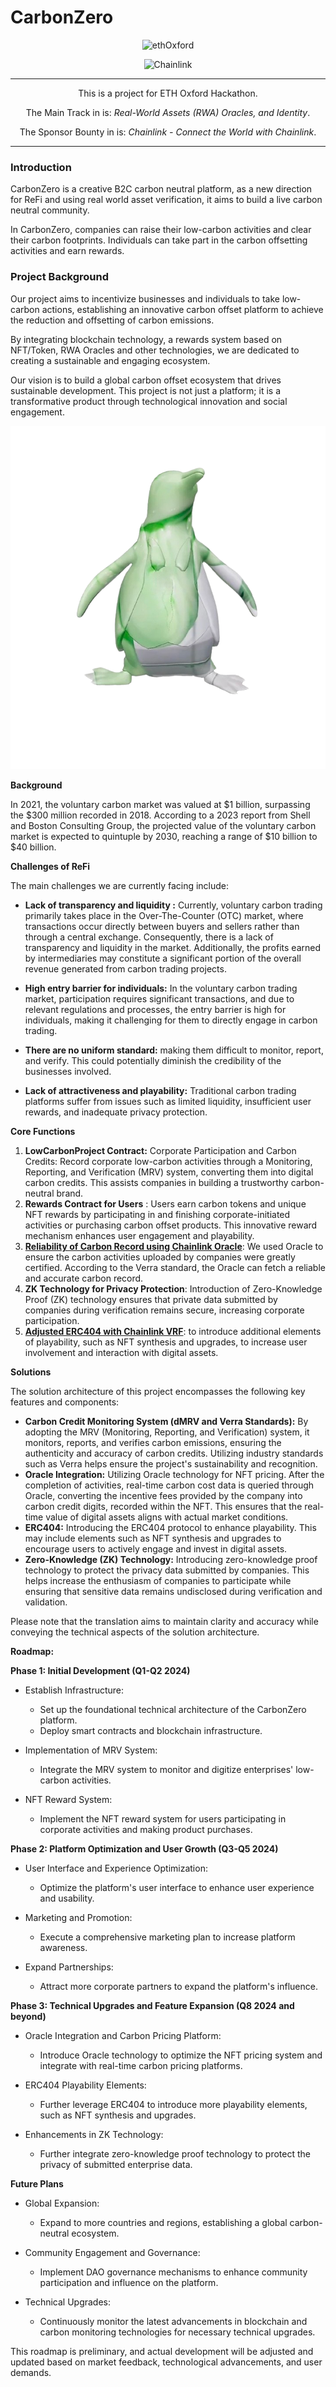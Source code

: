 # CarbonZero

<div align="center">

![ethOxford](https://taikai.azureedge.net/qy6E7iZrl37s2xkeeS8_xC8Cpo8SLxdzPTeNmhMVSNo/rs:fit:1920:0:0/aHR0cHM6Ly9zdG9yYWdlLmdvb2dsZWFwaXMuY29tL3RhaWthaS1zdG9yYWdlL2ltYWdlcy9hYjBkOWViMC1iMGMwLTExZWUtYWU5YS0yN2RhYzhjOWU2NzJFVEggb3hmb3JkIC0gQ29weS5wbmc)

![Chainlink](https://imageio.forbes.com/specials-images/imageserve/5f4a80a8be4f21f4dc24f9e8/Chainlink-logo/960x0.png?format=png&width=1440)

---

This is a project for ETH Oxford Hackathon.

The Main Track in is: <i>Real-World Assets (RWA) Oracles, and Identity</i>.

The Sponsor Bounty in is: <i>Chainlink - Connect the World with Chainlink</i>.

---

</div>

### Introduction

CarbonZero is a creative B2C carbon neutral platform, as a new direction for ReFi and using real world asset verification, it aims to build a live carbon neutral community.

In CarbonZero, companies can raise their low-carbon activities and clear their carbon footprints. Individuals can take part in the carbon offsetting activities and earn rewards.

### Project Background

Our project aims to incentivize businesses and individuals to take low-carbon actions, establishing an innovative carbon offset platform to achieve the reduction and offsetting of carbon emissions.

By integrating blockchain technology, a rewards system based on NFT/Token, RWA Oracles and other technologies, we are dedicated to creating a sustainable and engaging ecosystem.

Our vision is to build a global carbon offset ecosystem that drives sustainable development. This project is not just a platform; it is a transformative product through technological innovation and social engagement.

![home.jpeg](/frontend/public/images/banner/home1/1-dark.png)

**Background**

In 2021, the voluntary carbon market was valued at $1 billion, surpassing the $300 million recorded in 2018. According to a 2023 report from Shell and Boston Consulting Group, the projected value of the voluntary carbon market is expected to quintuple by 2030, reaching a range of $10 billion to $40 billion.

**Challenges of ReFi**

The main challenges we are currently facing include:

- **Lack of transparency and liquidity :** Currently, voluntary carbon trading primarily takes place in the Over-The-Counter (OTC) market, where transactions occur directly between buyers and sellers rather than through a central exchange. Consequently, there is a lack of transparency and liquidity in the market. Additionally, the profits earned by intermediaries may constitute a significant portion of the overall revenue generated from carbon trading projects.

- **High entry barrier for individuals:** In the voluntary carbon trading market, participation requires significant transactions, and due to relevant regulations and processes, the entry barrier is high for individuals, making it challenging for them to directly engage in carbon trading.
- **There are no uniform standard:** making them difficult to monitor, report, and verify. This could potentially diminish the credibility of the businesses involved.
- **Lack of attractiveness and playability:** Traditional carbon trading platforms suffer from issues such as limited liquidity, insufficient user rewards, and inadequate privacy protection.

**Core Functions**

1. **LowCarbonProject Contract:** Corporate Participation and Carbon Credits:
   Record corporate low-carbon activities through a Monitoring, Reporting, and Verification (MRV) system, converting them into digital carbon credits. This assists companies in building a trustworthy carbon-neutral brand.
2. **Rewards Contract for Users** :
   Users earn carbon tokens and unique NFT rewards by participating in and finishing corporate-initiated activities or purchasing carbon offset products. This innovative reward mechanism enhances user engagement and playability.
3. **[Reliability of Carbon Record using Chainlink Oracle](/contract/contracts/LowCarbonProject.sol)**:
   We used Oracle to ensure the carbon activities uploaded by companies were greatly certified. According to the Verra standard, the Oracle can fetch a reliable and accurate carbon record.
4. **ZK Technology for Privacy Protection**:
   Introduction of Zero-Knowledge Proof (ZK) technology ensures that private data submitted by companies during verification remains secure, increasing corporate participation.
5. **[Adjusted ERC404 with Chainlink VRF](/contract/contracts/RandomERC404.sol)**: to introduce additional elements of playability, such as NFT synthesis and upgrades, to increase user involvement and interaction with digital assets.

**Solutions**

The solution architecture of this project encompasses the following key features and components:

- **Carbon Credit Monitoring System (dMRV and Verra Standards):** By adopting the MRV (Monitoring, Reporting, and Verification) system, it monitors, reports, and verifies carbon emissions, ensuring the authenticity and accuracy of carbon credits. Utilizing industry standards such as Verra helps ensure the project's sustainability and recognition.
- **Oracle Integration:** Utilizing Oracle technology for NFT pricing. After the completion of activities, real-time carbon cost data is queried through Oracle, converting the incentive fees provided by the company into carbon credit digits, recorded within the NFT. This ensures that the real-time value of digital assets aligns with actual market conditions.
- **ERC404:** Introducing the ERC404 protocol to enhance playability. This may include elements such as NFT synthesis and upgrades to encourage users to actively engage and invest in digital assets.
- **Zero-Knowledge (ZK) Technology:** Introducing zero-knowledge proof technology to protect the privacy data submitted by companies. This helps increase the enthusiasm of companies to participate while ensuring that sensitive data remains undisclosed during verification and validation.

Please note that the translation aims to maintain clarity and accuracy while conveying the technical aspects of the solution architecture.

**Roadmap:**

**Phase 1: Initial Development (Q1-Q2 2024)**

- Establish Infrastructure:

  - Set up the foundational technical architecture of the CarbonZero platform.
  - Deploy smart contracts and blockchain infrastructure.

- Implementation of MRV System:

  - Integrate the MRV system to monitor and digitize enterprises' low-carbon activities.

- NFT Reward System:

  - Implement the NFT reward system for users participating in corporate activities and making product purchases.

**Phase 2: Platform Optimization and User Growth (Q3-Q5 2024)**

- User Interface and Experience Optimization:

  - Optimize the platform's user interface to enhance user experience and usability.

- Marketing and Promotion:

  - Execute a comprehensive marketing plan to increase platform awareness.

- Expand Partnerships:

  - Attract more corporate partners to expand the platform's influence.

**Phase 3: Technical Upgrades and Feature Expansion (Q8 2024 and beyond)**

- Oracle Integration and Carbon Pricing Platform:

  - Introduce Oracle technology to optimize the NFT pricing system and integrate with real-time carbon pricing platforms.

- ERC404 Playability Elements:

  - Further leverage ERC404 to introduce more playability elements, such as NFT synthesis and upgrades.

- Enhancements in ZK Technology:

  - Further integrate zero-knowledge proof technology to protect the privacy of submitted enterprise data.

**Future Plans**

- Global Expansion:

  - Expand to more countries and regions, establishing a global carbon-neutral ecosystem.

- Community Engagement and Governance:

  - Implement DAO governance mechanisms to enhance community participation and influence on the platform.

- Technical Upgrades:

  - Continuously monitor the latest advancements in blockchain and carbon monitoring technologies for necessary technical upgrades.

This roadmap is preliminary, and actual development will be adjusted and updated based on market feedback, technological advancements, and user demands.
